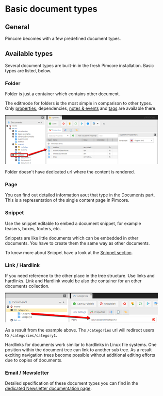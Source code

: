 # Basic document types

## General

Pimcore becomes with a few predefined document types. 

## Available types

Several document types are built-in in the fresh Pimcore installation. 
Basic types are listed, below.

### Folder

Folder is just a container which contains other document.

The editmode for folders is the most simple in comparison to other types. 
Only [properties](../../08_Tools_and_Features/07_Properties.md), dependencies, [notes & events](../../08_Tools_and_Features/05_Notes_and_Events.md) 
and [tags](../../08_Tools_and_Features/09_Tags.md) are available there. 


![Folder preview](../../img/basictypes_folder_preview.png)


Folder doesn't have dedicated url where the content is rendered.

### Page

You can find out detailed information aout that type in the [Documents part](../../03_Documents/README.md).
This is a representation of the single content page in Pimcore. 

### Snippet

Use the snippet editable to embed a document snippet, for example teasers, boxes, footers, etc.

Snippets are like little documents which can be embedded in other documents. 
You have to create them the same way as other documents.

To know more about Snippet have a look at the [Snippet section](../../03_Documents/01_Editables/32_Snippet.md).

### Link / Hardlink

If you need reference to the other place in the tree structure. Use links and hardlinks. 
Link and Hardlink would be also the container for an other documents collection. 

![Link preview - editmode](../../img/basictypes_link_preview.png)

As a result from the example above. The `/categories` url will redirect users to `/categories/category1`.

Hardlinks for documents work similar to hardlinks in Linux file systems. 
One position within the document tree can link to another sub tree. 
As a result exciting navigation trees become possible without additional editing efforts due to copies of documents.

### Email / Newsletter

Detailed specification of these document types you can find in the [dedicated Newsletter documentation page](../../08_Tools_and_Features/19_Newsletter.md).